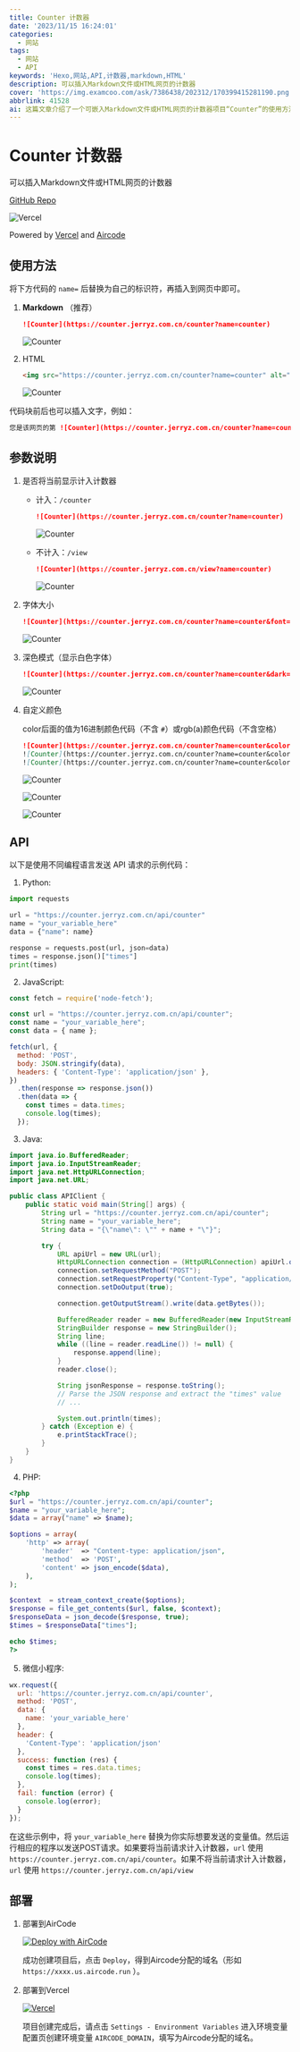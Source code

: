 ```yaml
---
title: Counter 计数器
date: '2023/11/15 16:24:01'
categories:
  - 网站
tags:
  - 网站
  - API
keywords: 'Hexo,网站,API,计数器,markdown,HTML'
description: 可以插入Markdown文件或HTML网页的计数器
cover: 'https://img.examcoo.com/ask/7386438/202312/170399415281190.png'
abbrlink: 41528
ai: 这篇文章介绍了一个可嵌入Markdown文件或HTML网页的计数器项目“Counter”的使用方法与部署步骤。Counter项目托管在GitHub，支持通过URL参数自定义显示效果，如是否计入计数、字体大小、深色模式以及字体颜色等。文章还提供了使用不同编程语言发送API请求的示例代码，包括Python、JavaScript、Java、PHP、微信小程序，方便用户实现更复杂的功能。最后，文章说明了如何将项目部署到AirCode和Vercel平台上。
---
```


# Counter 计数器

可以插入Markdown文件或HTML网页的计数器

[GitHub Repo](https://github.com/YangguangZhou/Counter)

![Vercel](https://vercel.jerryz.com.cn/api/YangguangZhou/Counter)

Powered by [Vercel](https://vercel.com/) and [Aircode](https://aircode.io/)

## 使用方法

将下方代码的 `name=` 后替换为自己的标识符，再插入到网页中即可。

1. **Markdown** （推荐）
   
   ```markdown
   ![Counter](https://counter.jerryz.com.cn/counter?name=counter)
   ```
   ![Counter](https://counter.jerryz.com.cn/counter?name=counter)

2. HTML

   ```html
   <img src="https://counter.jerryz.com.cn/counter?name=counter" alt="Counter">
   ```
   <img src="https://counter.jerryz.com.cn/counter?name=counter" alt="Counter">

代码块前后也可以插入文字，例如：

```markdown
您是该网页的第 ![Counter](https://counter.jerryz.com.cn/counter?name=counter) 位访客。
```


## 参数说明

1. 是否将当前显示计入计数器
   
   - 计入：`/counter`
      ```markdown
      ![Counter](https://counter.jerryz.com.cn/counter?name=counter)
      ```
      ![Counter](https://counter.jerryz.com.cn/counter?name=counter)

   - 不计入：`/view`
      ```markdown
      ![Counter](https://counter.jerryz.com.cn/view?name=counter)
      ```
      ![Counter](https://counter.jerryz.com.cn/view?name=counter)

2. 字体大小

   ```markdown
   ![Counter](https://counter.jerryz.com.cn/counter?name=counter&font=20)
   ```
   ![Counter](https://counter.jerryz.com.cn/counter?name=counter&font=20)

3. 深色模式（显示白色字体）

   ```markdown
   ![Counter](https://counter.jerryz.com.cn/counter?name=counter&dark=1)
   ```
   ![Counter](https://counter.jerryz.com.cn/counter?name=counter&dark=1)

4. 自定义颜色
   
   color后面的值为16进制颜色代码（不含 `#`）或rgb(a)颜色代码（不含空格）

   ```markdown
   ![Counter](https://counter.jerryz.com.cn/counter?name=counter&color=279cff)
   ![Counter](https://counter.jerryz.com.cn/counter?name=counter&color=rgb(136,136,255))
   ![Counter](https://counter.jerryz.com.cn/counter?name=counter&color=rgba(0,0,0,0.5))
   ```
   ![Counter](https://counter.jerryz.com.cn/counter?name=counter&color=279cff)

   ![Counter](https://counter.jerryz.com.cn/counter?name=counter&color=rgb(136,136,255))
   
   ![Counter](https://counter.jerryz.com.cn/counter?name=counter&color=rgba(0,0,0,0.5))

## API

以下是使用不同编程语言发送 API 请求的示例代码：

1. Python:
```python
import requests

url = "https://counter.jerryz.com.cn/api/counter"
name = "your_variable_here"
data = {"name": name}

response = requests.post(url, json=data)
times = response.json()["times"]
print(times)
```

2. JavaScript:
```javascript
const fetch = require('node-fetch');

const url = "https://counter.jerryz.com.cn/api/counter";
const name = "your_variable_here";
const data = { name };

fetch(url, {
  method: 'POST',
  body: JSON.stringify(data),
  headers: { 'Content-Type': 'application/json' },
})
  .then(response => response.json())
  .then(data => {
    const times = data.times;
    console.log(times);
  });
```

3. Java:
```java
import java.io.BufferedReader;
import java.io.InputStreamReader;
import java.net.HttpURLConnection;
import java.net.URL;

public class APIClient {
    public static void main(String[] args) {
        String url = "https://counter.jerryz.com.cn/api/counter";
        String name = "your_variable_here";
        String data = "{\"name\": \"" + name + "\"}";

        try {
            URL apiUrl = new URL(url);
            HttpURLConnection connection = (HttpURLConnection) apiUrl.openConnection();
            connection.setRequestMethod("POST");
            connection.setRequestProperty("Content-Type", "application/json");
            connection.setDoOutput(true);

            connection.getOutputStream().write(data.getBytes());

            BufferedReader reader = new BufferedReader(new InputStreamReader(connection.getInputStream()));
            StringBuilder response = new StringBuilder();
            String line;
            while ((line = reader.readLine()) != null) {
                response.append(line);
            }
            reader.close();

            String jsonResponse = response.toString();
            // Parse the JSON response and extract the "times" value
            // ...

            System.out.println(times);
        } catch (Exception e) {
            e.printStackTrace();
        }
    }
}
```

4. PHP:
```php
<?php
$url = "https://counter.jerryz.com.cn/api/counter";
$name = "your_variable_here";
$data = array("name" => $name);

$options = array(
    'http' => array(
        'header'  => "Content-type: application/json",
        'method'  => 'POST',
        'content' => json_encode($data),
    ),
);

$context  = stream_context_create($options);
$response = file_get_contents($url, false, $context);
$responseData = json_decode($response, true);
$times = $responseData["times"];

echo $times;
?>
```

5. 微信小程序:
```javascript
wx.request({
  url: 'https://counter.jerryz.com.cn/api/counter',
  method: 'POST',
  data: {
    name: 'your_variable_here'
  },
  header: {
    'Content-Type': 'application/json'
  },
  success: function (res) {
    const times = res.data.times;
    console.log(times);
  },
  fail: function (error) {
    console.log(error);
  }
});
```

在这些示例中，将 `your_variable_here` 替换为你实际想要发送的变量值。然后运行相应的程序以发送POST请求。如果要将当前请求计入计数器，`url` 使用 `https://counter.jerryz.com.cn/api/counter`。如果不将当前请求计入计数器，`url` 使用 `https://counter.jerryz.com.cn/api/view`
   
## 部署

1. 部署到AirCode
   
   [![Deploy with AirCode](https://aircode.io/aircode-deploy-button.svg)](https://aircode.io/dashboard?owner=YangguangZhou&repo=Counter&branch=main&path=Aircode&appname=counter)

   成功创建项目后，点击 `Deploy`，得到Aircode分配的域名（形如 `https://xxxx.us.aircode.run` ）。

2. 部署到Vercel
   
   [![Vercel](https://vercel.com/button)](https://vercel.com/import/git?s=https://github.com/YangguangZhou/Counter)
   
   项目创建完成后，请点击 `Settings - Environment Variables` 进入环境变量配置页创建环境变量 `AIRCODE_DOMAIN`，填写为Aircode分配的域名。
